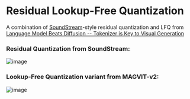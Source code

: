 # Residual Lookup-Free Quantization
A combination of [SoundStream](https://arxiv.org/abs/2107.03312)-style residual quantization and LFQ from [Language Model Beats Diffusion -- Tokenizer is Key to Visual Generation](https://arxiv.org/abs/2310.05737)

### Residual Quantization from SoundStream:

![image](https://github.com/user-attachments/assets/e2566b03-32b0-4c27-b7ba-a1dbeffd9f84)

### Lookup-Free Quantization variant from MAGVIT-v2:

![image](https://github.com/user-attachments/assets/5fd1bb9a-5aa2-460c-9306-25e20da0eab3)
